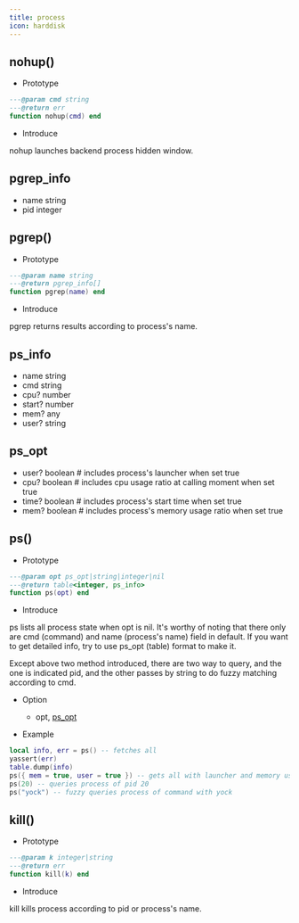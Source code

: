 ```yaml
---
title: process
icon: harddisk
---
```


## nohup()

* Prototype
```lua
---@param cmd string
---@return err
function nohup(cmd) end
```

* Introduce

nohup launches backend process hidden window.


## pgrep_info
* name string
* pid integer

## pgrep()

* Prototype
```lua
---@param name string
---@return pgrep_info[]
function pgrep(name) end
```

* Introduce

pgrep returns results according to process's name.

## ps_info
* name string
* cmd string
* cpu? number
* start? number
* mem? any
* user? string

## ps_opt
* user? boolean # includes process's launcher when set true
* cpu? boolean # includes cpu usage ratio at calling moment when set true
* time? boolean # includes process's start time when set true
* mem? boolean # includes process's memory usage ratio when set true

## ps()

* Prototype
```lua
---@param opt ps_opt|string|integer|nil
---@return table<integer, ps_info>
function ps(opt) end
```

* Introduce

ps lists all process state when opt is nil. It's worthy of noting that there only are cmd (command) and name (process's name) field in default. If you want to get detailed info, try to use ps_opt (table) format to make it. 
 
Except above two method introduced, there are two way to query, and the one is indicated pid, and the other passes by string to do fuzzy matching according to cmd.

* Option
    - opt, [ps_opt](#ps-opt)

* Example
```lua
local info, err = ps() -- fetches all
yassert(err)
table.dump(info)
ps({ mem = true, user = true }) -- gets all with launcher and memory usage ratio info
ps(20) -- queries process of pid 20
ps("yock") -- fuzzy queries process of command with yock
```

## kill()

* Prototype
```lua
---@param k integer|string
---@return err
function kill(k) end
```

* Introduce

kill kills process according to pid or process's name.
